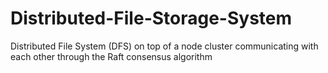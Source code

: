# Distributed-File-Storage-System
Distributed File System (DFS) on top of a node cluster communicating with each other through the Raft consensus algorithm
